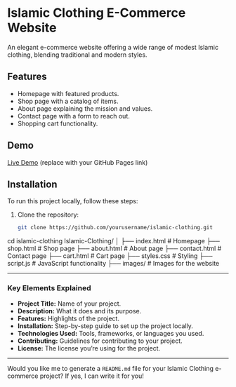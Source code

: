 # Islamic Clothing E-Commerce Website

An elegant e-commerce website offering a wide range of modest Islamic clothing, blending traditional and modern styles.

## Features
- Homepage with featured products.
- Shop page with a catalog of items.
- About page explaining the mission and values.
- Contact page with a form to reach out.
- Shopping cart functionality.

## Demo
[Live Demo](https://yourwebsite.com) (replace with your GitHub Pages link)

## Installation
To run this project locally, follow these steps:

1. Clone the repository:
   ```bash
   git clone https://github.com/yourusername/islamic-clothing.git
cd islamic-clothing
Islamic-Clothing/
│
├── index.html         # Homepage
├── shop.html          # Shop page
├── about.html         # About page
├── contact.html       # Contact page
├── cart.html          # Cart page
├── styles.css         # Styling
├── script.js          # JavaScript functionality
├── images/            # Images for the website

---

### **Key Elements Explained**
- **Project Title:** Name of your project.
- **Description:** What it does and its purpose.
- **Features:** Highlights of the project.
- **Installation:** Step-by-step guide to set up the project locally.
- **Technologies Used:** Tools, frameworks, or languages you used.
- **Contributing:** Guidelines for contributing to your project.
- **License:** The license you’re using for the project.

---

Would you like me to generate a `README.md` file for your Islamic Clothing e-commerce project? If yes, I can write it for you!
